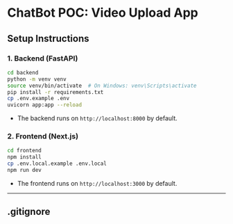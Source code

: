 # ChatBot POC: Video Upload App



## Setup Instructions

### 1. Backend (FastAPI)

```bash
cd backend
python -m venv venv
source venv/bin/activate  # On Windows: venv\Scripts\activate
pip install -r requirements.txt
cp .env.example .env  
uvicorn app:app --reload
```

- The backend runs on `http://localhost:8000` by default.

### 2. Frontend (Next.js)

```bash
cd frontend
npm install
cp .env.local.example .env.local 
npm run dev
```

- The frontend runs on `http://localhost:3000` by default.

---

## .gitignore